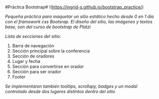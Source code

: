 #Práctica Bootstrap#
!(https://ingrid-s.github.io/bootstrap_practice/)

*Pequeña práctica para maquetar un sitio estático hecho desde 0 en 1 día con el framework css Bootsrap. El diseño del sitio, las imágenes y textos base, son del curso de bootstrap de Platzi*

*Lista de secciones del sitio:*
  1. Barra de navegación
  2. Sección principal sobre la conferencia 
  3. Sección de oradores
  4. Lugar y fecha
  5. Sección para convertirse en orador
  6. Sección para ser orador
  7. Footer
 
 *Se implementaron también tooltips, scrollspy, badges y un modal controlado desde dos lugares distintos dentro del sitio*
